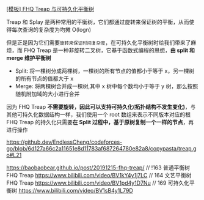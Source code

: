 [[模板] FHQ Treap 与可持久化平衡树](https://www.limstash.com/articles/201902/1231)

Treap 和 Splay 是两种常用的平衡树，它们都通过旋转来保证树的平衡，从而使得每次查询的复杂度为均摊 O(logn)

但是正是因为它们需要`旋转来保证时间复杂度`，在可持久化平衡树时给我们带来了麻烦，而 FHQ Treap 是一种非旋转二叉树，它基于函数式编程的思想，**由 split 和 merge 维护平衡树**

- Split: 将一棵树分成两棵树，一棵树的所有节点的值都小于等于 x，另一棵树的所有节点的值都大于 x
- Merge: 将两棵树合并成一棵树,其中 x 树中每个数均小于等于 y 树，那么按照随机附加域的大小进行合并

因为 FHQ Treap **不需要旋转，因此可以支持可持久化(拓扑结构不发生变化)**，与其他可持久化数据结构一样，我们使用一个 root 数组来表示不同版本对应的根
FHQ Treap 的持久化只需要**在 Split 过程中，基于原树复制一个一样的节点**，再进行操作

https://github.dev/EndlessCheng/codeforces-go/blob/6d127a66c2a11651e8d11783af687264780e82a8/copypasta/treap.go#L21

https://baobaobear.github.io/post/20191215-fhq-treap/
// !163 普通平衡树 FHQ Treap https://www.bilibili.com/video/BV1kY4y1j7LC
// 164 文艺平衡树 FHQ Treap https://www.bilibili.com/video/BV1pd4y1D7Nu
// 169 可持久化平衡树 https://www.bilibili.com/video/BV1sB4y1L79D
